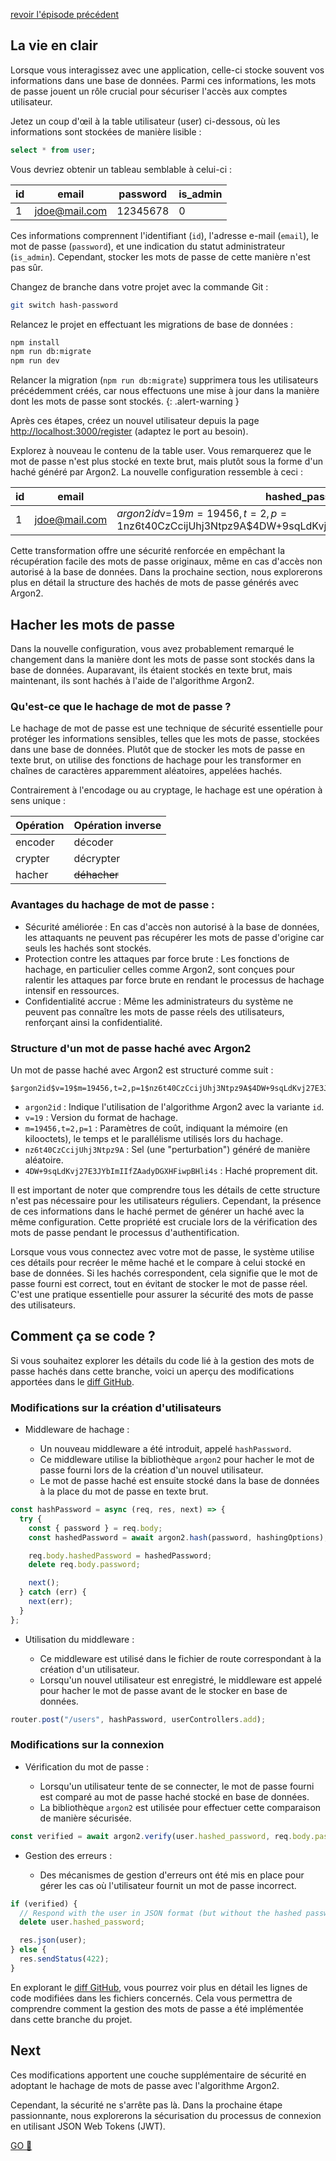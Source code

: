 [revoir l'épisode précédent](./)

## La vie en clair

Lorsque vous interagissez avec une application, celle-ci stocke souvent vos informations dans une base de données.
Parmi ces informations, les mots de passe jouent un rôle crucial pour sécuriser l'accès aux comptes utilisateur.

Jetez un coup d'œil à la table utilisateur (user) ci-dessous, où les informations sont stockées de manière lisible :

```sql
select * from user;
```

Vous devriez obtenir un tableau semblable à celui-ci :

| id  | email         | password | is_admin |
| --- | ------------- | -------- | -------- |
| 1   | jdoe@mail.com | 12345678 | 0        |

Ces informations comprennent l'identifiant (`id`), l'adresse e-mail (`email`), le mot de passe (`password`), et une indication du statut administrateur (`is_admin`). Cependant, stocker les mots de passe de cette manière n'est pas sûr.

Changez de branche dans votre projet avec la commande Git :

```bash
git switch hash-password
```

Relancez le projet en effectuant les migrations de base de données :

```bash
npm install
npm run db:migrate
npm run dev
```

Relancer la migration (`npm run db:migrate`) supprimera tous les utilisateurs précédemment créés, car nous effectuons une mise à jour dans la manière dont les mots de passe sont stockés.
{: .alert-warning }

Après ces étapes, créez un nouvel utilisateur depuis la page [http://localhost:3000/register](http://localhost:3000/register) (adaptez le port au besoin).

Explorez à nouveau le contenu de la table user. Vous remarquerez que le mot de passe n'est plus stocké en texte brut, mais plutôt sous la forme d'un haché généré par Argon2. La nouvelle configuration ressemble à ceci :

| id  | email         | hashed_password                                                                                   | is_admin |
| --- | ------------- | ------------------------------------------------------------------------------------------------- | -------- |
| 1   | jdoe@mail.com | $argon2id$v=19$m=19456,t=2,p=1$nz6t40CzCcijUhj3Ntpz9A$4DW+9sqLdKvj27E3JYbImIIfZAadyDGXHFiwpBHli4s | 0        |

Cette transformation offre une sécurité renforcée en empêchant la récupération facile des mots de passe originaux, même en cas d'accès non autorisé à la base de données.
Dans la prochaine section, nous explorerons plus en détail la structure des hachés de mots de passe générés avec Argon2.

## Hacher les mots de passe

Dans la nouvelle configuration, vous avez probablement remarqué le changement dans la manière dont les mots de passe sont stockés dans la base de données.
Auparavant, ils étaient stockés en texte brut, mais maintenant, ils sont hachés à l'aide de l'algorithme Argon2.

### Qu'est-ce que le hachage de mot de passe ?

Le hachage de mot de passe est une technique de sécurité essentielle pour protéger les informations sensibles, telles que les mots de passe, stockées dans une base de données.
Plutôt que de stocker les mots de passe en texte brut, on utilise des fonctions de hachage pour les transformer en chaînes de caractères apparemment aléatoires, appelées hachés.

Contrairement à l'encodage ou au cryptage, le hachage est une opération à sens unique :

| Opération | Opération inverse |
| --------- | ----------------- |
| encoder   | décoder           |
| crypter   | décrypter         |
| hacher    | ~~déhacher~~      |

### Avantages du hachage de mot de passe :

- Sécurité améliorée : En cas d'accès non autorisé à la base de données, les attaquants ne peuvent pas récupérer les mots de passe d'origine car seuls les hachés sont stockés.
- Protection contre les attaques par force brute : Les fonctions de hachage, en particulier celles comme Argon2, sont conçues pour ralentir les attaques par force brute en rendant le processus de hachage intensif en ressources.
- Confidentialité accrue : Même les administrateurs du système ne peuvent pas connaître les mots de passe réels des utilisateurs, renforçant ainsi la confidentialité.

### Structure d'un mot de passe haché avec Argon2

Un mot de passe haché avec Argon2 est structuré comme suit :

```
$argon2id$v=19$m=19456,t=2,p=1$nz6t40CzCcijUhj3Ntpz9A$4DW+9sqLdKvj27E3JYbImIIfZAadyDGXHFiwpBHli4s
```

- `argon2id` : Indique l'utilisation de l'algorithme Argon2 avec la variante `id`.
- `v=19` : Version du format de hachage.
- `m=19456,t=2,p=1` : Paramètres de coût, indiquant la mémoire (en kilooctets), le temps et le parallélisme utilisés lors du hachage.
- `nz6t40CzCcijUhj3Ntpz9A` : Sel (une "perturbation") généré de manière aléatoire.
- `4DW+9sqLdKvj27E3JYbImIIfZAadyDGXHFiwpBHli4s` : Haché proprement dit.

Il est important de noter que comprendre tous les détails de cette structure n'est pas nécessaire pour les utilisateurs réguliers. Cependant, la présence de ces informations dans le haché permet de générer un haché avec la même configuration. Cette propriété est cruciale lors de la vérification des mots de passe pendant le processus d'authentification.

Lorsque vous vous connectez avec votre mot de passe, le système utilise ces détails pour recréer le même haché et le compare à celui stocké en base de données. Si les hachés correspondent, cela signifie que le mot de passe fourni est correct, tout en évitant de stocker le mot de passe réel. C'est une pratique essentielle pour assurer la sécurité des mots de passe des utilisateurs.

## Comment ça se code ?

Si vous souhaitez explorer les détails du code lié à la gestion des mots de passe hachés dans cette branche, voici un aperçu des modifications apportées dans le [diff GitHub](https://github.com/WildCodeSchool/workshop-js-auth/compare/hash-password).

### Modifications sur la création d'utilisateurs

- Middleware de hachage :

  - Un nouveau middleware a été introduit, appelé `hashPassword`.
  - Ce middleware utilise la bibliothèque `argon2` pour hacher le mot de passe fourni lors de la création d'un nouvel utilisateur.
  - Le mot de passe haché est ensuite stocké dans la base de données à la place du mot de passe en texte brut.

```js
const hashPassword = async (req, res, next) => {
  try {
    const { password } = req.body;
    const hashedPassword = await argon2.hash(password, hashingOptions);

    req.body.hashedPassword = hashedPassword;
    delete req.body.password;

    next();
  } catch (err) {
    next(err);
  }
};
```

- Utilisation du middleware :

  - Ce middleware est utilisé dans le fichier de route correspondant à la création d'un utilisateur.
  - Lorsqu'un nouvel utilisateur est enregistré, le middleware est appelé pour hacher le mot de passe avant de le stocker en base de données.

```js
router.post("/users", hashPassword, userControllers.add);
```

### Modifications sur la connexion

- Vérification du mot de passe :

  - Lorsqu'un utilisateur tente de se connecter, le mot de passe fourni est comparé au mot de passe haché stocké en base de données.
  - La bibliothèque `argon2` est utilisée pour effectuer cette comparaison de manière sécurisée.

```js
const verified = await argon2.verify(user.hashed_password, req.body.password);
```

- Gestion des erreurs :

  - Des mécanismes de gestion d'erreurs ont été mis en place pour gérer les cas où l'utilisateur fournit un mot de passe incorrect.

```js
if (verified) {
  // Respond with the user in JSON format (but without the hashed password)
  delete user.hashed_password;

  res.json(user);
} else {
  res.sendStatus(422);
}
```

En explorant le [diff GitHub](https://github.com/WildCodeSchool/workshop-js-auth/compare/hash-password), vous pourrez voir plus en détail les lignes de code modifiées dans les fichiers concernés. Cela vous permettra de comprendre comment la gestion des mots de passe a été implémentée dans cette branche du projet.

## Next

Ces modifications apportent une couche supplémentaire de sécurité en adoptant le hachage de mots de passe avec l'algorithme Argon2.

Cependant, la sécurité ne s'arrête pas là.
Dans la prochaine étape passionnante, nous explorerons la sécurisation du processus de connexion en utilisant JSON Web Tokens (JWT).

[GO 🚀](JWT)
